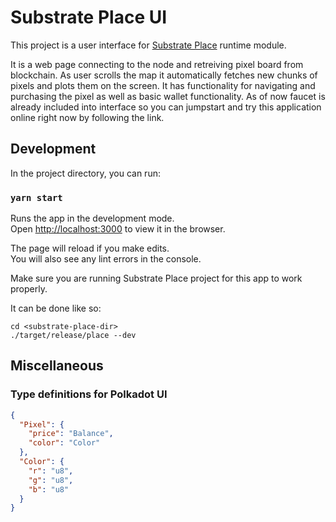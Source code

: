 # Substrate Place UI

This project is a user interface for [Substrate Place](http://github.com/konchunas/substrate-place) runtime module.

It is a web page connecting to the node and retreiving pixel board from blockchain. As user scrolls the map it automatically fetches new chunks of pixels and plots them on the screen. It has functionality for navigating and purchasing the pixel as well as basic wallet functionality. As of now faucet is already included into interface so you can jumpstart and try this application online right now by following the link.


## Development

In the project directory, you can run:

### `yarn start`

Runs the app in the development mode.<br />
Open [http://localhost:3000](http://localhost:3000) to view it in the browser.

The page will reload if you make edits.<br />
You will also see any lint errors in the console.

Make sure you are running Substrate Place project for this app to work properly.

It can be done like so:
```
cd <substrate-place-dir>
./target/release/place --dev
```

## Miscellaneous

### Type definitions for Polkadot UI

```json
{
  "Pixel": {
    "price": "Balance",
    "color": "Color"
  },
  "Color": {
    "r": "u8",
    "g": "u8",
    "b": "u8"
  }
}
```